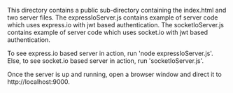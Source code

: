 This directory contains a public sub-directory containing the index.html and two server files.
The expressIoServer.js contains example of server code which uses express.io with jwt based authentication.
The socketIoServer.js contains example of server code which uses socket.io with jwt based authentication.

To see express.io based server in action, run 'node expressIoServer.js'. 
Else, to see socket.io based server in action, run 'socketIoServer.js'.

Once the server is up and running, open a browser window and direct it to http://localhost:9000.

